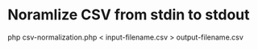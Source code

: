 # Noramlize CSV from stdin to stdout

php csv-normalization.php < input-filename.csv > output-filename.csv